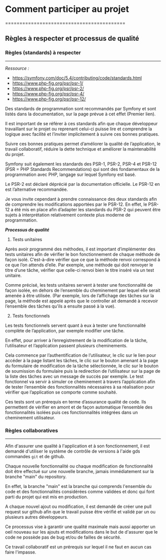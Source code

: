 # Comment participer au projet
==========================================

## Règles à respecter et processus de qualité


### Règles (standards) à respecter
---------------------------------

*Ressource :* 
-	https://symfony.com/doc/5.4/contributing/code/standards.html 
-	https://www.php-fig.org/psr/psr-1/
-	https://www.php-fig.org/psr/psr-2/ 
-	https://www.php-fig.org/psr/psr-4/
-	https://www.php-fig.org/psr/psr-12/ 

Des standards de programmation sont recommandés par Symfony et sont listés dans la documentation, sur la page prévue à cet effet (Premier lien).

Il est important de se référer à ces standards afin que chaque développeur travaillant sur le projet ou reprenant celui-ci puisse lire et comprendre la logique avec facilité et l’inviter implicitement à suivre ces bonnes pratiques.

Suivre ces bonnes pratiques permet d’améliorer la qualité de l’application, 
le travail collaboratif, réduire la dette technique et améliorer la 
maintenabilité du projet.

Symfony suit également les standards des PSR-1, PSR-2, PSR-4 et PSR-12 (PSR = PHP Standards Recommendations) qui sont des fondamentaux de la programmation avec PHP, langage sur lequel Symfony est basé.

Le PSR-2 est déclaré déprécié par la documentation officielle. Le PSR-12 en est l’alternative recommandée.

Je vous invite cependant à prendre connaissance des deux standards afin de comprendre les modifications apportées par le PSR-12. En effet, le PSR-12 a été mis en place afin d’adapter les standards du PSR-2 qui peuvent être sujets à interprétation relativement contexte plus moderne de programmation.


***Processus de qualité***

1. Tests unitaires

Après avoir programmé des méthodes, il est important d’implémenter des tests unitaires afin de vérifier le bon fonctionnement de chaque méthode de façon isolé.
C’est-à-dire vérifier que ce que la méthode renvoi correspond à ce que l’on attends d’elle.
Par exemple, une méthode qui doit renvoyer le titre d’une tâche, vérifier que celle-ci renvoi bien le titre inséré via un test unitaire.

Comme précisé, les tests unitaires servent à tester une fonctionnalité de 
façon isolée, en dehors de l’ensemble du cheminement par lequel elle serait amenée à être utilisée. (Par exemple, lors de l’affichage des tâches sur la page, la méthode est appelé après que le controller ait demandé à recevoir l’ensemble des tâches qu’ils a ensuite passé à la vue).


2. Tests fonctionnels

Les tests fonctionnels servent quant à eux à tester une fonctionnalité 
complète de l’application, par exemple modifier une tâche.

En effet, pour arriver à l’enregistrement de la modification de la tâche, l’utilisateur et l’application passent plusieurs cheminements.

Cela commence par l’authentification de l’utilisateur, le clic sur le lien pour accéder à la page listant les tâches, le clic sur le bouton amenant à la page du formulaire de modification de la tâche sélectionnée, le clic sur le bouton de soumission du formulaire puis la redirection de l’utilisateur sur la page de la liste des tâches avec un message de succès par exemple.
Le test fonctionnel va servir à simuler ce cheminement à travers l’application afin de tester l’ensemble des fonctionnalités nécessaires à sa réalisation pour vérifier que l’application se comporte comme souhaité.

Ces tests sont un prérequis en terme d’assurance qualité de code. Ils permettent de vérifier en amont et de façon automatique l’ensemble des fonctionnalités isolées puis ces fonctionnalités intégrées dans un cheminement utilisateur.




### Règles collaboratives
-------------------------

Afin d'assurer une qualité à l'application et à son fonctionnement, il est demandé d'utiliser le système de contrôle de versions à l'aide gds commandes `git` et de github.

Chaque nouvelle fonctionnalité ou chaque modification de fonctionnalité doit être effectué sur une nouvelle branche, jamais immédiatement sur la branche "main" du repository.

En effet, la branche "main" est la branche qui comprends l'ensemble du code et des fonctionnalités considérées comme validées et donc qui font parti du projet qui est mis en production.

A chaque nouvel ajout ou modification, il est demandé de créer une pull request sur github afin que le travail puisse être vérifié et validé par un ou plusieurs autres développeurs.

Ce processus vise à garantir une qualité maximale mais aussi apporter un oeil nouveau sur les ajouts et modifications dans le but de d'assurer que le code ne possède pas de bug et/ou de failles de sécurité.

Ce travail collaboratif est un prérequis sur lequel il ne faut en aucun cas faire l'impasse.

